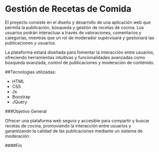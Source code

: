 # Gestión de Recetas de Comida

<p>
El proyecto consiste en el diseño y desarrollo de una aplicación web que permita la publicación, búsqueda y gestión de recetas de cocina. Los usuarios podrán interactuar a través de valoraciones, comentarios y categorías, mientras que un rol de moderador supervisará y gestionará las publicaciones y usuarios.

La plataforma estará diseñada para fomentar la interacción entre usuarios, ofreciendo herramientas intuitivas y funcionalidades avanzadas como búsqueda avanzada, control de publicaciones y moderación de contenido.
</p>

##Tecnologías utilizadas: 
- HTML
- CSS
- Js
- Boostrap
- JQuery

###Objetivo General

Ofrecer una plataforma web segura y accesible para compartir y buscar recetas de cocina, promoviendo la interacción entre usuarios y garantizando la calidad de las publicaciones mediante un sistema de moderación.


####Fin
